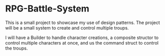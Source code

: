 # RPG-Battle-System

This is a small project to showcase my use of design patterns. The project will be a small system to create and control multiple troups.

I will have a Builder to handle character creations, a composite structor to control multiple characters at once, and us the command struct to control the troups.
